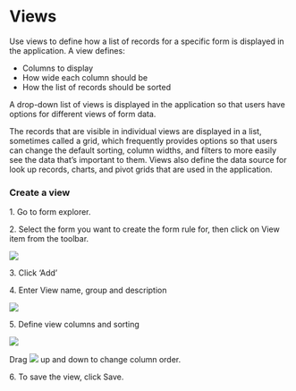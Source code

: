 # Views

Use views to define how a list of records for a specific form is displayed in the application. A view defines:

* Columns to display
* How wide each column should be
* How the list of records should be sorted

A drop-down list of views is displayed in the application so that users have options for different views of form data.

The records that are visible in individual views are displayed in a list, sometimes called a grid, which frequently provides options so that users can change the default sorting, column widths, and filters to more easily see the data that’s important to them. Views also define the data source for look up records, charts, and pivot grids that are used in the application.

### Create a view

1\. Go to form explorer.

2\. Select the form you want to create the form rule for, then click on View item from the toolbar.

![](https://captisa.com/wp-content/uploads/2018/11/newView.png)

3\. Click ‘Add’

4\. Enter View name, group and description

![](https://captisa.com/wp-content/uploads/2018/11/newViewForm-300x256.png)

5\. Define view columns and sorting

![](https://captisa.com/wp-content/uploads/2018/11/viewColumn.png)

Drag ![](https://kb.captisa.com/wp-content/uploads/2018/03/dragAndDrop.png) up and down to change column order.

&#x20;

6\. To save the view, click Save.

&#x20; &#x20;
